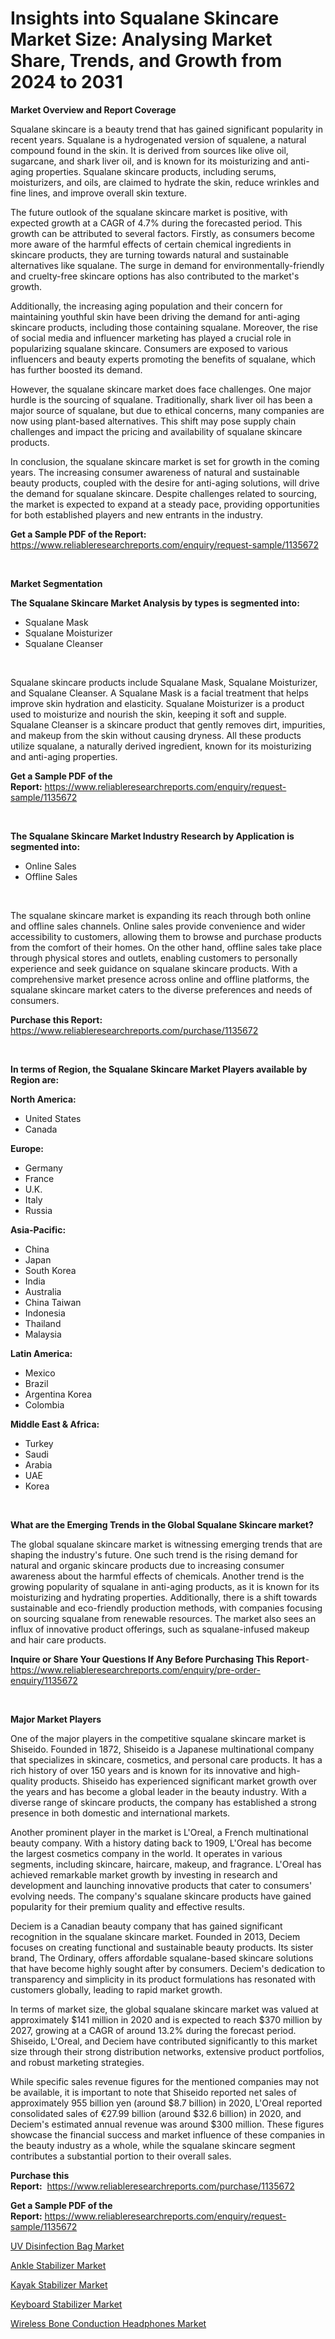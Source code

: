 <p><h1>Insights into Squalane Skincare Market Size: Analysing Market Share, Trends, and Growth from 2024 to 2031</h1></p><p><strong>Market Overview and Report Coverage</strong></p>
<p><p>Squalane skincare is a beauty trend that has gained significant popularity in recent years. Squalane is a hydrogenated version of squalene, a natural compound found in the skin. It is derived from sources like olive oil, sugarcane, and shark liver oil, and is known for its moisturizing and anti-aging properties. Squalane skincare products, including serums, moisturizers, and oils, are claimed to hydrate the skin, reduce wrinkles and fine lines, and improve overall skin texture.</p><p>The future outlook of the squalane skincare market is positive, with expected growth at a CAGR of 4.7% during the forecasted period. This growth can be attributed to several factors. Firstly, as consumers become more aware of the harmful effects of certain chemical ingredients in skincare products, they are turning towards natural and sustainable alternatives like squalane. The surge in demand for environmentally-friendly and cruelty-free skincare options has also contributed to the market's growth.</p><p>Additionally, the increasing aging population and their concern for maintaining youthful skin have been driving the demand for anti-aging skincare products, including those containing squalane. Moreover, the rise of social media and influencer marketing has played a crucial role in popularizing squalane skincare. Consumers are exposed to various influencers and beauty experts promoting the benefits of squalane, which has further boosted its demand.</p><p>However, the squalane skincare market does face challenges. One major hurdle is the sourcing of squalane. Traditionally, shark liver oil has been a major source of squalane, but due to ethical concerns, many companies are now using plant-based alternatives. This shift may pose supply chain challenges and impact the pricing and availability of squalane skincare products.</p><p>In conclusion, the squalane skincare market is set for growth in the coming years. The increasing consumer awareness of natural and sustainable beauty products, coupled with the desire for anti-aging solutions, will drive the demand for squalane skincare. Despite challenges related to sourcing, the market is expected to expand at a steady pace, providing opportunities for both established players and new entrants in the industry.</p></p>
<p><strong>Get a Sample PDF of the Report:</strong> <a href="https://www.reliableresearchreports.com/enquiry/request-sample/1135672">https://www.reliableresearchreports.com/enquiry/request-sample/1135672</a></p>
<p>&nbsp;</p>
<p><strong>Market Segmentation</strong></p>
<p><strong>The Squalane Skincare Market Analysis by types is segmented into:</strong></p>
<p><ul><li>Squalane Mask</li><li>Squalane Moisturizer</li><li>Squalane Cleanser</li></ul></p>
<p>&nbsp;</p>
<p><p>Squalane skincare products include Squalane Mask, Squalane Moisturizer, and Squalane Cleanser. A Squalane Mask is a facial treatment that helps improve skin hydration and elasticity. Squalane Moisturizer is a product used to moisturize and nourish the skin, keeping it soft and supple. Squalane Cleanser is a skincare product that gently removes dirt, impurities, and makeup from the skin without causing dryness. All these products utilize squalane, a naturally derived ingredient, known for its moisturizing and anti-aging properties.</p></p>
<p><strong>Get a Sample PDF of the Report:</strong>&nbsp;<a href="https://www.reliableresearchreports.com/enquiry/request-sample/1135672">https://www.reliableresearchreports.com/enquiry/request-sample/1135672</a></p>
<p>&nbsp;</p>
<p><strong>The Squalane Skincare Market Industry Research by Application is segmented into:</strong></p>
<p><ul><li>Online Sales</li><li>Offline Sales</li></ul></p>
<p>&nbsp;</p>
<p><p>The squalane skincare market is expanding its reach through both online and offline sales channels. Online sales provide convenience and wider accessibility to customers, allowing them to browse and purchase products from the comfort of their homes. On the other hand, offline sales take place through physical stores and outlets, enabling customers to personally experience and seek guidance on squalane skincare products. With a comprehensive market presence across online and offline platforms, the squalane skincare market caters to the diverse preferences and needs of consumers.</p></p>
<p><strong>Purchase this Report:</strong>&nbsp; <a href="https://www.reliableresearchreports.com/purchase/1135672">https://www.reliableresearchreports.com/purchase/1135672</a></p>
<p>&nbsp;</p>
<p><strong>In terms of Region, the Squalane Skincare Market Players available by Region are:</strong></p>
<p>
    <p> <strong> North America: </strong>
        <ul>
            <li>United States</li>
            <li>Canada</li>
        </ul>
        </p> 
    <p> <strong> Europe: </strong>
        <ul>
            <li>Germany</li>
            <li>France</li>
            <li>U.K.</li>
            <li>Italy</li>
            <li>Russia</li>
        </ul>
        </p> 
    <p> <strong> Asia-Pacific: </strong>
        <ul>
            <li>China</li>
            <li>Japan</li>
            <li>South Korea</li>
            <li>India</li>
            <li>Australia</li>
            <li>China Taiwan</li>
            <li>Indonesia</li>
            <li>Thailand</li>
            <li>Malaysia</li>
        </ul>
        </p> 
    <p> <strong> Latin America: </strong>
        <ul>
            <li>Mexico</li>
            <li>Brazil</li>
            <li>Argentina Korea</li>
            <li>Colombia</li>
        </ul>
        </p> 
    <p> <strong> Middle East & Africa: </strong>
        <ul>
            <li>Turkey</li>
            <li>Saudi</li>
            <li>Arabia</li>
            <li>UAE</li>
            <li>Korea</li>
        </ul>
    </p>
    </p>
<p>&nbsp;</p>
<p><strong>What are the Emerging Trends in the Global Squalane Skincare market?</strong></p>
<p><p>The global squalane skincare market is witnessing emerging trends that are shaping the industry's future. One such trend is the rising demand for natural and organic skincare products due to increasing consumer awareness about the harmful effects of chemicals. Another trend is the growing popularity of squalane in anti-aging products, as it is known for its moisturizing and hydrating properties. Additionally, there is a shift towards sustainable and eco-friendly production methods, with companies focusing on sourcing squalane from renewable resources. The market also sees an influx of innovative product offerings, such as squalane-infused makeup and hair care products.</p></p>
<p><strong>Inquire or Share Your Questions If Any Before Purchasing This Report</strong>- <a href="https://www.reliableresearchreports.com/enquiry/pre-order-enquiry/1135672">https://www.reliableresearchreports.com/enquiry/pre-order-enquiry/1135672</a></p>
<p>&nbsp;</p>
<p><strong>Major Market Players</strong></p>
<p><p>One of the major players in the competitive squalane skincare market is Shiseido. Founded in 1872, Shiseido is a Japanese multinational company that specializes in skincare, cosmetics, and personal care products. It has a rich history of over 150 years and is known for its innovative and high-quality products. Shiseido has experienced significant market growth over the years and has become a global leader in the beauty industry. With a diverse range of skincare products, the company has established a strong presence in both domestic and international markets.</p><p>Another prominent player in the market is L'Oreal, a French multinational beauty company. With a history dating back to 1909, L'Oreal has become the largest cosmetics company in the world. It operates in various segments, including skincare, haircare, makeup, and fragrance. L'Oreal has achieved remarkable market growth by investing in research and development and launching innovative products that cater to consumers' evolving needs. The company's squalane skincare products have gained popularity for their premium quality and effective results.</p><p>Deciem is a Canadian beauty company that has gained significant recognition in the squalane skincare market. Founded in 2013, Deciem focuses on creating functional and sustainable beauty products. Its sister brand, The Ordinary, offers affordable squalane-based skincare solutions that have become highly sought after by consumers. Deciem's dedication to transparency and simplicity in its product formulations has resonated with customers globally, leading to rapid market growth.</p><p>In terms of market size, the global squalane skincare market was valued at approximately $141 million in 2020 and is expected to reach $370 million by 2027, growing at a CAGR of around 13.2% during the forecast period. Shiseido, L'Oreal, and Deciem have contributed significantly to this market size through their strong distribution networks, extensive product portfolios, and robust marketing strategies.</p><p>While specific sales revenue figures for the mentioned companies may not be available, it is important to note that Shiseido reported net sales of approximately 955 billion yen (around $8.7 billion) in 2020, L'Oreal reported consolidated sales of €27.99 billion (around $32.6 billion) in 2020, and Deciem's estimated annual revenue was around $300 million. These figures showcase the financial success and market influence of these companies in the beauty industry as a whole, while the squalane skincare segment contributes a substantial portion to their overall sales.</p></p>
<p><strong>Purchase this Report:</strong>&nbsp;&nbsp;<a href="https://www.reliableresearchreports.com/purchase/1135672">https://www.reliableresearchreports.com/purchase/1135672</a></p>
<p></p>
<p><strong>Get a Sample PDF of the Report:</strong>&nbsp;<a href="https://www.reliableresearchreports.com/enquiry/request-sample/1135672">https://www.reliableresearchreports.com/enquiry/request-sample/1135672</a></p>
<p><p><a href="https://github.com/nathandecarvalho/Market-Research-Report-List-1/blob/main/uv-disinfection-bag-market.md">UV Disinfection Bag Market</a></p><p><a href="https://github.com/markusgodoy/Market-Research-Report-List-1/blob/main/ankle-stabilizer-market.md">Ankle Stabilizer Market</a></p><p><a href="https://github.com/globismark/Market-Research-Report-List-1/blob/main/kayak-stabilizer-market.md">Kayak Stabilizer Market</a></p><p><a href="https://github.com/mauripalmi/Market-Research-Report-List-1/blob/main/keyboard-stabilizer-market.md">Keyboard Stabilizer Market</a></p><p><a href="https://github.com/lylyparadise/Market-Research-Report-List-1/blob/main/wireless-bone-conduction-headphones-market.md">Wireless Bone Conduction Headphones Market</a></p></p>